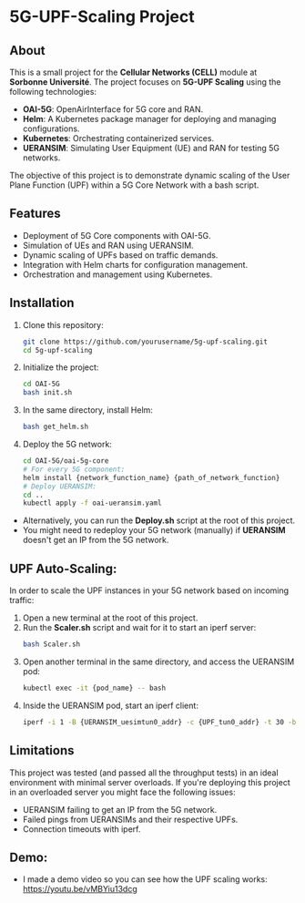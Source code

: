 # 5G-UPF-Scaling Project

## About

This is a small project for the **Cellular Networks (CELL)** module at **Sorbonne Université**. The project focuses on **5G-UPF Scaling** using the following technologies:

- **OAI-5G**: OpenAirInterface for 5G core and RAN.
- **Helm**: A Kubernetes package manager for deploying and managing configurations.
- **Kubernetes**: Orchestrating containerized services.
- **UERANSIM**: Simulating User Equipment (UE) and RAN for testing 5G networks.

The objective of this project is to demonstrate dynamic scaling of the User Plane Function (UPF) within a 5G Core Network with a bash script.

## Features

- Deployment of 5G Core components with OAI-5G.
- Simulation of UEs and RAN using UERANSIM.
- Dynamic scaling of UPFs based on traffic demands.
- Integration with Helm charts for configuration management.
- Orchestration and management using Kubernetes.

## Installation

1. Clone this repository:
   ```bash
   git clone https://github.com/yourusername/5g-upf-scaling.git
   cd 5g-upf-scaling
2. Initialize the project:
   ```bash
   cd OAI-5G
   bash init.sh
3. In the same directory, install Helm:
   ```bash
   bash get_helm.sh
4. Deploy the 5G network:
   ```bash
   cd OAI-5G/oai-5g-core
   # For every 5G component:
   helm install {network_function_name} {path_of_network_function}
   # Deploy UERANSIM:
   cd ..
   kubectl apply -f oai-ueransim.yaml
- Alternatively, you can run the **Deploy.sh** script at the root of this project.
- You might need to redeploy your 5G network (manually) if **UERANSIM** doesn't get an IP from the 5G network.

## UPF Auto-Scaling:

In order to scale the UPF instances in your 5G network based on incoming traffic:
1. Open a new terminal at the root of this project.
2. Run the **Scaler.sh** script and wait for it to start an iperf server:
   ```bash
   bash Scaler.sh
3. Open another terminal in the same directory, and access the UERANSIM pod:
   ```bash
   kubectl exec -it {pod_name} -- bash
4. Inside the UERANSIM pod, start an iperf client:
   ```bash
   iperf -i 1 -B {UERANSIM_uesimtun0_addr} -c {UPF_tun0_addr} -t 30 -b 10M

## Limitations

This project was tested (and passed all the throughput tests) in an ideal environment with minimal server overloads. If you're deploying this project in an overloaded server you might face the following issues:
- UERANSIM failing to get an IP from the 5G network.
- Failed pings from UERANSIMs and their respective UPFs.
- Connection timeouts with iperf.

## Demo:
- I made a demo video so you can see how the UPF scaling works: https://youtu.be/vMBYiu13dcg
